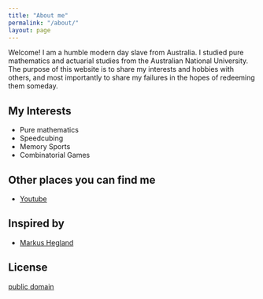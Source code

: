 ```yaml
---
title: "About me"
permalink: "/about/"
layout: page
---
```


Welcome! I am a humble modern day slave from Australia. I studied pure mathematics and actuarial studies from the Australian National University. The purpose of this website is to share my interests and hobbies with others, and most importantly to share my failures in the hopes of redeeming them someday.

## My Interests

 - Pure mathematics
 - Speedcubing
 - Memory Sports
 - Combinatorial Games

## Other places you can find me

- [Youtube](https://www.youtube.com/channel/UCAbN2ZGetpOwSXGy1yqEsdA)

## Inspired by

- [Markus Hegland](https://maths.anu.edu.au/people/academics/markus-hegland)

## License

[public domain](http://unlicense.org/)
